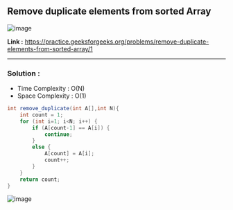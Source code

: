 ## Remove duplicate elements from sorted Array

![image](https://user-images.githubusercontent.com/23376002/224754474-bc59941f-0f76-4a8f-b828-4283d75b492f.png)

**Link :** https://practice.geeksforgeeks.org/problems/remove-duplicate-elements-from-sorted-array/1

------------------------------------------------------------------------------------------------------------------------------------------------------


### Solution : 

- Time Complexity : O(N)
- Space Complexity : O(1)


```java
int remove_duplicate(int A[],int N){
    int count = 1;
    for (int i=1; i<N; i++) {
        if (A[count-1] == A[i]) {
            continue;
        }
        else {
            A[count] = A[i];
            count++;
        }
    }
    return count;
}

```

![image](https://user-images.githubusercontent.com/23376002/227596457-ea9e9cff-7f21-49db-9372-e4c0a2ef1f5f.png)


